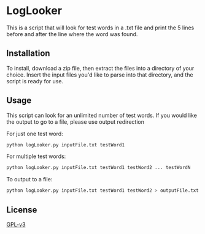 # LogLooker
This is a script that will look for test words in a .txt file and print the 5 lines before and after the line where the word was found.

## Installation
To install, download a zip file, then extract the files into a directory of your choice. Insert the input files you'd like to parse into that directory, and the script is ready for use.

## Usage
This script can look for an unlimited number of test words. If you would like the output to go to a file, please use output redirection

For just one test word:
```python
python logLooker.py inputFile.txt testWord1
```

For multiple test words:
```python
python logLooker.py inputFile.txt testWord1 testWord2 ... testWordN
```

To output to a file:
```python
python logLooker.py inputFile.txt testWord1 testWord2 > outputFile.txt
```

## License
[GPL-v3](https://choosealicense.com/licenses/gpl-3.0/)
